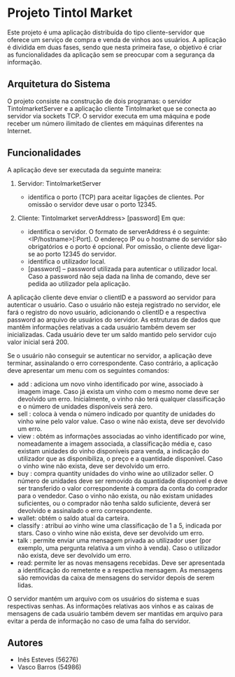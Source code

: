 # Projeto Tintol Market

Este projeto é uma aplicação distribuída do tipo cliente-servidor que oferece um serviço de compra e venda de vinhos aos usuários. A aplicação é dividida em duas fases, sendo que nesta primeira fase, o objetivo é criar as funcionalidades da aplicação sem se preocupar com a segurança da informação.

## Arquitetura do Sistema

O projeto consiste na construção de dois programas: o servidor TintolmarketServer e a aplicação cliente Tintolmarket que se conecta ao servidor via sockets TCP. O servidor executa em uma máquina e pode receber um número ilimitado de clientes em máquinas diferentes na Internet.

## Funcionalidades

A aplicação deve ser executada da seguinte maneira:

1. Servidor:
   TintolmarketServer <port>
   - <port> identifica o porto (TCP) para aceitar ligações de clientes. Por omissão o servidor deve usar o porto 12345.

2. Cliente:
   Tintolmarket serverAddress> <userID> [password]
   Em que:
   - <serverAddress> identifica o servidor. O formato de serverAddress é o seguinte: <IP/hostname>[:Port]. O endereço IP ou o hostname do servidor são obrigatórios e o porto é opcional. Por omissão, o cliente deve ligar-se ao porto 12345 do servidor.
   - <clientID> identifica o utilizador local.
   - [password] – password utilizada para autenticar o utilizador local. Caso a password não seja dada na linha de comando, deve ser pedida ao utilizador pela aplicação.

A aplicação cliente deve enviar o clientID e a password ao servidor para autenticar o usuário. Caso o usuário não esteja registrado no servidor, ele fará o registro do novo usuário, adicionando o clientID e a respectiva password ao arquivo de usuários do servidor. As estruturas de dados que mantêm informações relativas a cada usuário também devem ser inicializadas. Cada usuário deve ter um saldo mantido pelo servidor cujo valor inicial será 200.

Se o usuário não conseguir se autenticar no servidor, a aplicação deve terminar, assinalando o erro correspondente. Caso contrário, a aplicação deve apresentar um menu com os seguintes comandos:

- add <wine> <image>: adiciona um novo vinho identificado por wine, associado à imagem image. Caso já exista um vinho com o mesmo nome deve ser devolvido um erro. Inicialmente, o vinho não terá qualquer classificação e o número de unidades disponíveis será zero.
- sell <wine> <value> <quantity>: coloca à venda o número indicado por quantity de unidades do vinho wine pelo valor value. Caso o wine não exista, deve ser devolvido um erro.
- view <wine>: obtém as informações associadas ao vinho identificado por wine, nomeadamente a imagem associada, a classificação média e, caso existam unidades do vinho disponíveis para venda, a indicação do utilizador que as disponibiliza, o preço e a quantidade disponível. Caso o vinho wine não exista, deve ser devolvido um erro.
- buy <wine> <seller> <quantity>: compra quantity unidades do vinho wine ao utilizador seller. O número de unidades deve ser removido da quantidade disponível e deve ser transferido o valor correspondente à compra da conta do comprador para o vendedor. Caso o vinho não exista, ou não existam unidades suficientes, ou o comprador não tenha saldo suficiente, deverá ser devolvido e assinalado o erro correspondente.
- wallet: obtém o saldo atual da carteira.
- classify <wine> <stars>: atribui ao vinho wine uma classificação de 1 a 5, indicada por stars. Caso o vinho wine não exista, deve ser devolvido um erro.
- talk <user> <message>: permite enviar uma mensagem privada ao utilizador user (por exemplo, uma pergunta relativa a um vinho à venda). Caso o utilizador não exista, deve ser devolvido um erro.
- read: permite ler as novas mensagens recebidas. Deve ser apresentada a identificação do remetente e a respectiva mensagem. As mensagens são removidas da caixa de mensagens do servidor depois de serem lidas.

O servidor mantém um arquivo com os usuários do sistema e suas respectivas senhas. As informações relativas aos vinhos e as caixas de mensagens de cada usuário também devem ser mantidas em arquivo para evitar a perda de informação no caso de uma falha do servidor.

## Autores

- Inês Esteves (56276)
- Vasco Barros (54986)
